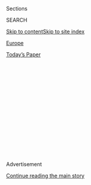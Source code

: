 <div id="app">

<div>

<div>

<div>

<div class="NYTAppHideMasthead css-1q2w90k e1suatyy0">

<div class="section css-ui9rw0 e1suatyy2">

<div class="css-eph4ug er09x8g0">

<div class="css-6n7j50">

</div>

<span class="css-1dv1kvn">Sections</span>

<div class="css-10488qs">

<span class="css-1dv1kvn">SEARCH</span>

</div>

[Skip to content](#site-content)[Skip to site
index](#site-index)

</div>

<div id="masthead-section-label" class="css-1wr3we4 eaxe0e00">

[Europe](https://www.nytimes.com/section/world/europe)

</div>

<div class="css-10698na e1huz5gh0">

</div>

</div>

<div id="masthead-bar-one" class="section hasLinks css-15hmgas e1csuq9d3">

<div class="css-uqyvli e1csuq9d0">

</div>

<div class="css-1uqjmks e1csuq9d1">

</div>

<div class="css-9e9ivx">

[](https://myaccount.nytimes.com/auth/login?response_type=cookie&client_id=vi)

</div>

<div class="css-1bvtpon e1csuq9d2">

[Today’s
Paper](https://www.nytimes.com/section/todayspaper)

</div>

</div>

</div>

</div>

<div data-aria-hidden="false">

<div id="site-content" data-role="main">

<div>

<div class="css-1aor85t" style="opacity:0.000000001;z-index:-1;visibility:hidden">

<div class="css-1hqnpie">

<div class="css-epjblv">

<span class="css-17xtcya">[Europe](/section/world/europe)</span><span class="css-x15j1o">|</span><span class="css-fwqvlz">Top
Secret Russian Unit Seeks to Destabilize Europe, Security Officials
Say</span>

</div>

<div class="css-k008qs">

<div class="css-1iwv8en">

<span class="css-18z7m18"></span>

<div>

</div>

</div>

<span class="css-1n6z4y">https://nyti.ms/2LYVP6R</span>

<div class="css-1705lsu">

<div class="css-4xjgmj">

<div class="css-4skfbu" data-role="toolbar" data-aria-label="Social Media Share buttons, Save button, and Comments Panel with current comment count" data-testid="share-tools">

  - 
  - 
  - 
  - 
    
    <div class="css-6n7j50">
    
    </div>

  - 
  - 

</div>

</div>

</div>

</div>

</div>

</div>

<div id="NYT_TOP_BANNER_REGION" class="css-13pd83m">

</div>

<div id="top-wrapper" class="css-1sy8kpn">

<div id="top-slug" class="css-l9onyx">

Advertisement

</div>

[Continue reading the main
story](#after-top)

<div class="ad top-wrapper" style="text-align:center;height:100%;display:block;min-height:250px">

<div id="top" class="place-ad" data-position="top" data-size-key="top">

</div>

</div>

<div id="after-top">

</div>

</div>

<div id="sponsor-wrapper" class="css-1hyfx7x">

<div id="sponsor-slug" class="css-19vbshk">

Supported by

</div>

[Continue reading the main
story](#after-sponsor)

<div id="sponsor" class="ad sponsor-wrapper" style="text-align:center;height:100%;display:block">

</div>

<div id="after-sponsor">

</div>

</div>

<div class="css-1vkm6nb ehdk2mb0">

# Top Secret Russian Unit Seeks to Destabilize Europe, Security Officials Say

</div>

<div class="css-79elbk" data-testid="photoviewer-wrapper">

<div class="css-z3e15g" data-testid="photoviewer-wrapper-hidden">

</div>

<div class="css-1a48zt4 ehw59r15" data-testid="photoviewer-children">

![<span class="css-16f3y1r e13ogyst0" data-aria-hidden="true">Investigating
the poisoning of Sergei V. Skripal in Britain in 2018. Western officials
say an elite unit of the Russian intelligence system carried out the
attack.</span><span class="css-cnj6d5 e1z0qqy90" itemprop="copyrightHolder"><span class="css-1ly73wi e1tej78p0">Credit...</span><span><span>Chris
J Ratcliffe/Getty
Images</span></span></span>](https://static01.nyt.com/images/2019/10/07/world/xxunit1/merlin_162115362_3dc8d702-97ea-48b2-a17a-fbbb978c4477-articleLarge.jpg?quality=75&auto=webp&disable=upscale)

</div>

</div>

<div class="css-xt80pu e12qa4dv0">

<div class="css-18e8msd">

<div class="css-vp77d3 epjyd6m0">

<div class="css-1baulvz">

By [<span class="css-1baulvz last-byline" itemprop="name">Michael
Schwirtz</span>](https://www.nytimes.com/by/michael-schwirtz)

</div>

</div>

  - 
    
    <div class="css-ld3wwf e16638kd2">
    
    Oct. 8,
    2019
    
    </div>

  - 
    
    <div class="css-4xjgmj">
    
    <div class="css-d8bdto" data-role="toolbar" data-aria-label="Social Media Share buttons, Save button, and Comments Panel with current comment count" data-testid="share-tools">
    
      - 
      - 
      - 
      - 
        
        <div class="css-6n7j50">
        
        </div>
    
      - 
      - 
    
    </div>
    
    </div>

</div>

</div>

<div class="section meteredContent css-1r7ky0e" name="articleBody" itemprop="articleBody">

<div class="css-1fanzo5 StoryBodyCompanionColumn">

<div class="css-53u6y8">

First came a destabilization campaign in Moldova, followed by the
poisoning of an arms dealer in Bulgaria and then a thwarted coup in
Montenegro. Last year, there was an [attempt to assassinate a former
Russian
spy](https://www.nytimes.com/2018/09/09/world/europe/sergei-skripal-russian-spy-poisoning.html)
in Britain using a nerve agent. Though the operations bore the
fingerprints of Russia’s intelligence services, the authorities
initially saw them as isolated, unconnected attacks.

Western security officials have now concluded that these operations, and
potentially many others, are part of a coordinated and ongoing campaign
to destabilize Europe, executed by an elite unit inside the Russian
intelligence system skilled in subversion, sabotage and assassination.

The group, known as Unit 29155, has operated for at least a decade, yet
Western officials only recently discovered it. Intelligence officials in
four Western countries say it is unclear how often the unit is mobilized
and warn that it is impossible to know when and where its operatives
will strike.

The purpose of Unit 29155, which has not been previously reported,
underscores the degree to which the Russian president, Vladimir V.
Putin, is [actively fighting the
West](https://www.nytimes.com/series/russias-dark-arts) with his brand
of so-called hybrid warfare — a blend of propaganda, hacking attacks and
disinformation — as well as open military confrontation.

</div>

</div>

<div class="css-1fanzo5 StoryBodyCompanionColumn">

<div class="css-53u6y8">

“I think we had forgotten how organically ruthless the Russians could
be,” said Peter Zwack, a retired military intelligence officer and
former defense attaché at the United States Embassy in Moscow, who said
he was not aware of the unit’s existence.

In a text message, Dmitri S. Peskov, Mr. Putin’s spokesman, directed
questions about the unit to the Russian Defense Ministry. The ministry
did not respond to requests for comment.

</div>

</div>

<div class="css-79elbk" data-testid="photoviewer-wrapper">

<div class="css-z3e15g" data-testid="photoviewer-wrapper-hidden">

</div>

<div class="css-1a48zt4 ehw59r15" data-testid="photoviewer-children">

![<span class="css-16f3y1r e13ogyst0" data-aria-hidden="true">Maj. Gen.
Andrei V. Averyanov, left, is the unit’s commander. Col. Anatoly V.
Chepiga was indicted in Britain over the Skripal
poisoning.</span>](https://static01.nyt.com/images/2019/10/08/world/08Unite2-sub/08Unite2-sub-articleLarge.jpg?quality=75&auto=webp&disable=upscale)

</div>

</div>

<div class="css-1fanzo5 StoryBodyCompanionColumn">

<div class="css-53u6y8">

Hidden behind concrete walls at the headquarters of the 161st Special
Purpose Specialist Training Center in eastern Moscow, the unit sits
within the command hierarchy of the Russian military intelligence
agency, [widely known as the
G.R.U.](https://www.nytimes.com/2018/07/13/world/europe/what-is-russian-gru.html)

Though much about G.R.U. operations remains a mystery, Western
intelligence agencies have begun to get a clearer picture of its
underlying architecture. In the months before the 2016 presidential
election, American officials say two G.R.U. cyber units, known as 26165
and 74455, hacked into the servers of the Democratic National Committee
and the Clinton campaign, and then published embarrassing internal
communications.

</div>

</div>

<div class="css-1fanzo5 StoryBodyCompanionColumn">

<div class="css-53u6y8">

*\[Our correspondent Matt Apuzzo reported on Russia’s blueprint for
foreign disruption on* [*“The Weekly,” The Times’s TV
show*](https://www.nytimes.com/2019/09/06/the-weekly/russia-estonia-election-cyber-attack.html)*.
Watch on FX and Hulu.\]*

Last year, Robert S. Mueller III, the special counsel overseeing the
inquiry into Russian interference in the 2016 elections, [indicted more
than a dozen
officers](https://www.nytimes.com/2018/07/13/us/politics/mueller-indictment-russian-intelligence-hacking.html)
from those units, though all still remain at large. The hacking teams
mostly operate from Moscow, thousands of miles from their targets.

By contrast, officers from Unit 29155 travel to and from European
countries. Some are decorated veterans of Russia’s bloodiest wars,
including in Afghanistan, Chechnya and Ukraine. Its operations are so
secret, according to assessments by Western intelligence services, that
the unit’s existence is most likely unknown even to other G.R.U.
operatives.

The unit appears to be a tight-knit community. A photograph taken in
2017 shows the unit’s commander, Maj. Gen. Andrei V. Averyanov, at his
daughter’s wedding in a gray suit and bow tie. He is posing with Col.
Anatoly V. Chepiga, one of two officers indicted in Britain over the
poisoning of a former spy, Sergei V. Skripal.

</div>

</div>

![<span class="css-16f3y1r e13ogyst0">British investigators used
security footage and flight records to track two Russian men who now
stand accused of attempted murder in the March attack featuring the
nerve agent
Novichok.</span><span class="css-cch8ym"><span class="css-1dv1kvn">Credit</span><span class="css-cnj6d5 e1z0qqy90" itemprop="copyrightHolder"><span class="css-1ly73wi e1tej78p0">Credit...</span><span>British
Metropolitan
Police</span></span></span>](https://static01.nyt.com/images/2018/09/07/world/europe/06Novichok5/06Novichok5-videoSixteenByNineJumbo1600-v2.jpg)

<div class="css-1fanzo5 StoryBodyCompanionColumn">

<div class="css-53u6y8">

“This is a unit of the G.R.U. that has been active over the years across
Europe,” said one European security official, who spoke on condition of
anonymity to describe classified intelligence matters. “It’s been a
surprise that the Russians, the G.R.U., this unit, have felt free to go
ahead and carry out this extreme malign activity in friendly countries.
That’s been a shock.”

To varying degrees, each of the four operations linked to the unit
attracted public attention, even as it took time for the authorities to
confirm that they were connected. Western intelligence agencies first
identified the unit after [the failed 2016 coup in
Montenegro](https://www.nytimes.com/2016/11/26/world/europe/finger-pointed-at-russians-in-alleged-coup-plot-in-montenegro.html?module=inline),
which involved a plot by two unit officers to kill the country’s prime
minister and seize the Parliament building.

</div>

</div>

<div class="css-1fanzo5 StoryBodyCompanionColumn">

<div class="css-53u6y8">

But officials began to grasp the unit’s specific agenda of disruption
only after the March 2018 poisoning of Mr. Skripal, a former G.R.U.
officer who had betrayed Russia by spying for the British. Mr. Skripal
and his daughter, Yulia, fell grievously ill after exposure to [a highly
toxic nerve
agent](https://www.nytimes.com/2018/03/13/world/europe/uk-russia-spy-poisoning.html?module=inline),
but survived.

(Three other people were sickened, including a police officer and a man
who [found a small
bottle](https://www.nytimes.com/2018/07/24/world/europe/russia-uk-poison-charlie-rowley.html)
that British officials believe was used to carry the nerve agent and
gave it to his girlfriend. The girlfriend, Dawn Sturgess, [died after
spraying the
nerve](https://www.nytimes.com/2018/07/08/world/europe/uk-dawn-sturgess-novichok-salisbury.html)
agent on her skin, mistaking the bottle for perfume.)

The poisoning led to a geopolitical standoff, with more than 20 nations,
including the United States, expelling 150 Russian diplomats in a show
of solidarity with Britain.

Ultimately, the British authorities exposed two suspects, who had
traveled under aliases but were later identified by the investigative
site Bellingcat as Colonel Chepiga and Alexander Mishkin. Six months
after the poisoning, British prosecutors [charged both
men](https://www.nytimes.com/2018/09/05/world/europe/salisbury-novichok-poisoning.html)
with transporting the nerve agent to Mr. Skripal’s home in Salisbury,
England, and smearing it on his front
door.

</div>

</div>

<div class="css-79elbk" data-testid="photoviewer-wrapper">

<div class="css-z3e15g" data-testid="photoviewer-wrapper-hidden">

</div>

<div class="css-1a48zt4 ehw59r15" data-testid="photoviewer-children">

<div class="css-1xdhyk6 erfvjey0">

<span class="css-1ly73wi e1tej78p0">Image</span>

<div class="css-zjzyr8">

<div data-testid="lazyimage-container" style="height:257.77777777777777px">

</div>

</div>

</div>

<span class="css-16f3y1r e13ogyst0" data-aria-hidden="true">The
Bulgarian arms dealer Emilian Gebrev survived a poisoning attack in
2015.</span><span class="css-cnj6d5 e1z0qqy90" itemprop="copyrightHolder"><span class="css-1ly73wi e1tej78p0">Credit...</span><span>Nikolay
Doychinov/Agence France-Presse — Getty Images</span></span>

</div>

</div>

<div class="css-1fanzo5 StoryBodyCompanionColumn">

<div class="css-53u6y8">

But the operation was more complex than officials revealed at the time.

Exactly a year before the poisoning, three Unit 29155 operatives
traveled to Britain, possibly for a practice run, two European officials
said. One was Mr. Mishkin. A second man used the alias Sergei Pavlov.
Intelligence officials believe the third operative, who used the alias
Sergei Fedotov, oversaw the mission.

Soon, officials established that two of these officers — the men using
the names Fedotov and Pavlov — had been part of a team that [attempted
to poison the Bulgarian arms dealer<span class="css-8l6xbc evw5hdy0">
</span>Emilian
Gebrev](https://www.nytimes.com/2019/02/11/world/europe/bulgaria-poisoning-russia-skripal.html)
in 2015. (The other operatives, also known only by their aliases,
according to European intelligence officials, were Ivan Lebedev, Nikolai
Kononikhin, Alexey Nikitin and Danil Stepanov.)

</div>

</div>

<div class="css-1fanzo5 StoryBodyCompanionColumn">

<div class="css-53u6y8">

The team would twice try to kill Mr. Gebrev, once in Sofia, the capital,
and again a month later at his home on the Black Sea.

Speaking to reporters in February at the Munich Security Conference,
Alex Younger, the chief of MI6, Britain’s foreign intelligence service,
spoke out against the growing Russian threat and hinted at coordination,
without mentioning a specific unit.

“You can see there is a concerted program of activity — and, yes, it
does often involve the same people,” Mr. Younger said, pointing
specifically to the Skripal poisoning and the Montenegro coup attempt.
He added: “We assess there is a standing threat from the G.R.U. and the
other Russian intelligence services and that very little is off limits.”

The Kremlin sees Russia as being at war with a Western liberal order
that it views as an existential
threat.

</div>

</div>

<div class="css-79elbk" data-testid="photoviewer-wrapper">

<div class="css-z3e15g" data-testid="photoviewer-wrapper-hidden">

</div>

<div class="css-1a48zt4 ehw59r15" data-testid="photoviewer-children">

<div class="css-1xdhyk6 erfvjey0">

<span class="css-1ly73wi e1tej78p0">Image</span>

<div class="css-zjzyr8">

<div data-testid="lazyimage-container" style="height:257.77777777777777px">

</div>

</div>

</div>

<span class="css-16f3y1r e13ogyst0" data-aria-hidden="true">Western
intelligence agencies first identified the unit after the failed 2016
coup in Montenegro, which involved a plot to kill Prime Minister Milo
Djukanovic,
center.</span><span class="css-cnj6d5 e1z0qqy90" itemprop="copyrightHolder"><span class="css-1ly73wi e1tej78p0">Credit...</span><span>Savo
Prelevic/Agence France-Presse — Getty Images</span></span>

</div>

</div>

<div class="css-1fanzo5 StoryBodyCompanionColumn">

<div class="css-53u6y8">

At [a ceremony in November](https://www.vesti.ru/doc.html?id=3079058)
for the G.R.U.’s centenary, Mr. Putin stood beneath a glowing backdrop
of the agency’s logo — a red carnation and an exploding grenade — and
described it as “legendary.” A former intelligence officer himself, Mr.
Putin drew a direct line between the Red Army spies who helped defeat
the Nazis in World War II and officers of the G.R.U., whose “unique
capabilities” are now deployed against a different kind of enemy.

“Unfortunately, the potential for conflict is on the rise in the world,”
Mr. Putin said during the ceremony. “Provocations and outright lies are
being used and attempts are being made to disrupt strategic parity.”

</div>

</div>

<div class="css-1fanzo5 StoryBodyCompanionColumn">

<div class="css-53u6y8">

In 2006, Mr. Putin signed a law legalizing targeted killings abroad, the
same year a team of Russian assassins used a radioactive isotope [to
murder Aleksander V.
Litvinenko](https://www.nytimes.com/2006/12/03/world/europe/03russian.html),
another former Russian spy, in London.

Unit 29155 is not the only group authorized to carry out such
operations, officials said. The British authorities have
[attributed<span class="css-8l6xbc evw5hdy0"> </span>Mr. Litvinenko’s
killing to the Federal Security
Service](https://www.nytimes.com/2016/01/22/world/europe/alexander-litvinenko-poisoning-inquiry-britain.html),
the intelligence agency once headed by Mr. Putin that often competes
with the G.R.U.

Although little is known about Unit 29155 itself, there are clues in
public Russian records that suggest links to the Kremlin’s broader
hybrid strategy.

A 2012 directive from the Russian Defense Ministry assigned bonuses to
three units for “special achievements in military service.” One was Unit
29155. Another was Unit 74455, which was involved in the 2016 election
interference. The third was Unit 99450, whose officers are believed to
have been involved in the annexation of the Crimean Peninsula in
2014.

</div>

</div>

<div class="css-79elbk" data-testid="photoviewer-wrapper">

<div class="css-z3e15g" data-testid="photoviewer-wrapper-hidden">

</div>

<div class="css-1a48zt4 ehw59r15" data-testid="photoviewer-children">

<div class="css-1xdhyk6 erfvjey0">

<span class="css-1ly73wi e1tej78p0">Image</span>

<div class="css-zjzyr8">

<div data-testid="lazyimage-container" style="height:277.75555555555553px">

</div>

</div>

</div>

<span class="css-16f3y1r e13ogyst0" data-aria-hidden="true">An election
sign in Chisinau, Moldova, in 2014 showed representatives of the
anti-European Socialist Party with President Vladimir V. Putin of
Russia.</span><span class="css-cnj6d5 e1z0qqy90" itemprop="copyrightHolder"><span class="css-1ly73wi e1tej78p0">Credit...</span><span>Gleb
Garanich/Reuters</span></span>

</div>

</div>

<div class="css-1fanzo5 StoryBodyCompanionColumn">

<div class="css-53u6y8">

A retired G.R.U. officer with knowledge of Unit 29155 said that it
specialized in preparing for “diversionary” missions, “in groups or
individually — bombings, murders, anything.”

“They were serious guys who served there,” the retired officer said.
“They were officers who worked undercover and as international
agents.”

</div>

</div>

<div class="css-1fanzo5 StoryBodyCompanionColumn">

<div class="css-53u6y8">

Photographs of the unit’s dilapidated former headquarters, which has
since been abandoned, show myriad gun racks with labels for an
assortment of weapons, including Belgian FN-30 sniper rifles, German
G3A3s, Austrian Steyr AUGs and American M16s. There was also a form
outlining a training regimen, including exercises for hand-to-hand
combat. The retired G.R.U. officer confirmed the authenticity of the
photographs, which were [published by a Russian
blogger](https://podpolkovnikvvs.livejournal.com/222086.html).

The current commander, General Averyanov, graduated in 1988 from the
Tashkent Military Academy in what was then the Soviet Republic of
Uzbekistan. It is likely that he would have fought in both the first and
second Chechen wars, and he was awarded a Hero of Russia medal, the
country’s highest honor, in January 2015. The two officers charged with
the Skripal poisoning also received the same award.

Though an elite force, the unit appears to operate on a shoestring
budget. According to Russian records, General Averyanov lives in a
run-down Soviet-era building a few blocks from the unit’s headquarters
and drives a 1996 VAZ 21053, a rattletrap Russia-made sedan. Operatives
often share cheap accommodation to economize while on the road. British
investigators say the suspects in the Skripal poisoning stayed in a
low-cost hotel in Bow, a downtrodden neighborhood in East London.

But European security officials are also perplexed by the apparent
sloppiness in the unit’s operations. Mr. Skripal survived the
assassination attempt, as did Mr. Gebrev, the Bulgarian arms dealer. The
attempted coup in Montenegro drew an enormous amount of attention, but
ultimately failed. A year later, Montenegro joined NATO. It is possible,
security officials say, that they have yet to discover other, more
successful operations.

It is difficult to know if the messiness has bothered the Kremlin.
Perhaps, intelligence experts say, it is part of the point.

“That kind of intelligence operation has become part of the
psychological warfare,” said Eerik-Niiles Kross, a former intelligence
chief in Estonia. “It’s not that they have become that much more
aggressive. They want to be felt. It’s part of the game.”

</div>

</div>

</div>

<div>

</div>

<div>

</div>

<div>

</div>

<div>

<div id="bottom-wrapper" class="css-1ede5it">

<div id="bottom-slug" class="css-l9onyx">

Advertisement

</div>

[Continue reading the main
story](#after-bottom)

<div id="bottom" class="ad bottom-wrapper" style="text-align:center;height:100%;display:block;min-height:90px">

</div>

<div id="after-bottom">

</div>

</div>

</div>

</div>

</div>

## Site Index

<div>

</div>

## Site Information Navigation

  - [© <span>2020</span> <span>The New York Times
    Company</span>](https://help.nytimes.com/hc/en-us/articles/115014792127-Copyright-notice)

<!-- end list -->

  - [NYTCo](https://www.nytco.com/)
  - [Contact
    Us](https://help.nytimes.com/hc/en-us/articles/115015385887-Contact-Us)
  - [Work with us](https://www.nytco.com/careers/)
  - [Advertise](https://nytmediakit.com/)
  - [T Brand Studio](http://www.tbrandstudio.com/)
  - [Your Ad
    Choices](https://www.nytimes.com/privacy/cookie-policy#how-do-i-manage-trackers)
  - [Privacy](https://www.nytimes.com/privacy)
  - [Terms of
    Service](https://help.nytimes.com/hc/en-us/articles/115014893428-Terms-of-service)
  - [Terms of
    Sale](https://help.nytimes.com/hc/en-us/articles/115014893968-Terms-of-sale)
  - [Site
    Map](https://spiderbites.nytimes.com)
  - [Help](https://help.nytimes.com/hc/en-us)
  - [Subscriptions](https://www.nytimes.com/subscription?campaignId=37WXW)

</div>

</div>

</div>

</div>
